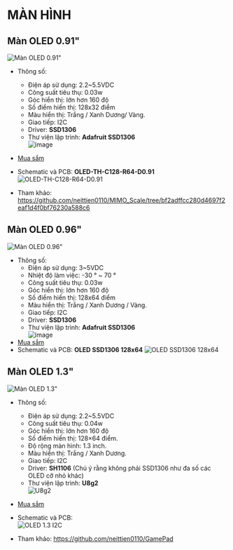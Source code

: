 # MÀN HÌNH

## Màn OLED 0.91"

![Màn OLED 0.91"](https://github.com/neittien0110/linhkiendientu/assets/8079397/5e4845f5-a921-4d10-911d-52d2a1c2bb16)

- Thông số:
  - Điện áp sử dụng: 2.2~5.5VDC
  - Công suất tiêu thụ: 0.03w
  - Góc hiển thị: lớn hơn 160 độ
  - Số điểm hiển thị: 128x32 điểm
  - Màu hiển thị: Trắng / Xanh Dương/ Vàng.
  - Giao tiếp: I2C
  - Driver: **SSD1306**
  - Thư viện lập trình: **Adafruit SSD1306**\
    ![image](https://github.com/neittien0110/linhkiendientu/assets/8079397/db1fab6c-e897-4ec3-bca3-1d0575c7e943)

- [Mua sắm](https://shopee.vn/M%C3%B4-%C4%90un-M%C3%A0n-H%C3%ACnh-OLED-0.91-Inch-0.91-Ch%E1%BA%A5t-L%C6%B0%E1%BB%A3ng-Cao-quot-M%C3%B4-%C4%91un-Hi%E1%BB%83n-Th%E1%BB%8B-M%C3%A0n-H%C3%ACnh-LED-LCD-128X32-OLED-Tr%E1%BA%AFng-Xanh-D%C6%B0%C6%A1ng-Cho-Ardunio-i.812409307.19722703781)
- Schematic và PCB: **OLED-TH-C128-R64-D0.91** \
  ![OLED-TH-C128-R64-D0.91](https://github.com/neittien0110/linhkiendientu/assets/8079397/54240eec-d86a-47e5-b27e-37e906d2dfbb)
- Tham khảo: <https://github.com/neittien0110/MIMO_Scale/tree/bf2adffcc280d4697f2eaf1d4f0bf76230a588c6>

## Màn OLED 0.96"

![Màn OLED 0.96"](https://github.com/neittien0110/linhkiendientu/assets/8079397/a6abb99a-a989-47d0-9108-28ffe142a2a8)

- Thông số:
  - Điện áp sử dụng: 3~5VDC
  - Nhiệt độ làm việc: -30 ° ~ 70 °
  - Công suất tiêu thụ: 0.03w
  - Góc hiển thị: lớn hơn 160 độ
  - Số điểm hiển thị: 128x64 điểm
  - Màu hiển thị: Trắng / Xanh Dương / Vàng.
  - Giao tiếp: I2C
  - Driver: **SSD1306**
  - Thư viện lập trình: **Adafruit SSD1306**\
    ![image](https://github.com/neittien0110/linhkiendientu/assets/8079397/db1fab6c-e897-4ec3-bca3-1d0575c7e943)
- [Mua sắm](https://shopee.vn/M%C3%B4-%C4%90un-Hi%E1%BB%83N-Th%E1%BB%8B-OLED-4pin-7pin-0.96-IIC-I2C-OLED-0.96-inch-128X64-OLED-0.96-IIC-I2C-Chuy%C3%AAn-D%E1%BB%A5ng-Cho-arduino-i.578443443.23972641115?sp_atk=5542dff7-d9ec-4b8d-8a9a-1afc50039a60&xptdk=5542dff7-d9ec-4b8d-8a9a-1afc50039a60)
- Schematic và PCB: **OLED SSD1306 128x64**
  ![OLED SSD1306 128x64](https://github.com/neittien0110/linhkiendientu/assets/8079397/fa7c66af-ac25-4f57-953c-59c4e9b86707)

  
## Màn OLED 1.3"

![Màn OLED 1.3"](https://github.com/neittien0110/linhkiendientu/assets/8079397/c3bbf91d-3621-4534-8dfb-2661fa2b4c89)

- Thông số:
  - Điện áp sử dụng: 2.2~5.5VDC
  - Công suất tiêu thụ: 0.04w
  - Góc hiển thị: lớn hơn 160 độ
  - Số điểm hiển thị: 128×64 điểm.
  - Độ rộng màn hình: 1.3 inch.
  - Màu hiển thị: Trắng / Xanh Dương.
  - Giao tiếp: I2C
  - Driver: **SH1106**  (Chú ý rằng không phải SSD1306 như đa số các OLED cỡ nhỏ khác)
  - Thư viện lập trình: **U8g2** \
    ![U8g2](https://github.com/neittien0110/linhkiendientu/assets/8079397/2f046a60-5e7f-440e-a1b7-b5454e75b7e9)
- [Mua sắm](https://nshopvn.com/product/man-hinh-oled-1-3-inch-giao-tiep-i2c-blue/)
- Schematic và PCB:\
  ![OLED 1.3 I2C](https://github.com/neittien0110/linhkiendientu/assets/8079397/224e7edb-a2d4-49fa-b3ab-13cadfbfdc62)

- Tham khảo: <https://github.com/neittien0110/GamePad>

